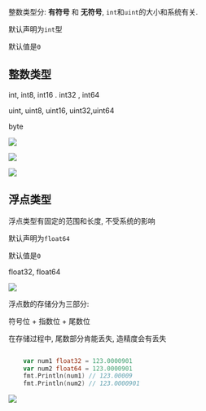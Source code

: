 整数类型分: **有符号** 和 **无符号**, `int`和`uint`的大小和系统有关.

默认声明为`int`型

默认值是`0`

## 整数类型

int, int8, int16 . int32 , int64

uint, uint8, uint16, uint32,uint64

byte



![](https://youpaiyun.zongqilive.cn/image/006tKfTcly1g15ux7oujnj30zi0f2q3o.jpg)

![](https://youpaiyun.zongqilive.cn/image/006tKfTcly1g15v0kvpj9j30yc0emwf8.jpg)

![](https://youpaiyun.zongqilive.cn/image/006tKfTcly1g15v1v4fzqj316m0k2jsr.jpg)



##  浮点类型

浮点类型有固定的范围和长度, 不受系统的影响

默认声明为`float64`

默认值是`0`

float32, float64

![](https://youpaiyun.zongqilive.cn/image/006tNc79ly1g1svm3r0ohj30xs08ogn1.jpg)

浮点数的存储分为三部分:

符号位 + 指数位 + 尾数位

在存储过程中, 尾数部分肯能丢失, 造精度会有丢失

```go

	var num1 float32 = 123.0000901
	var num2 float64 = 123.0000901
	fmt.Println(num1) // 123.00009
	fmt.Println(num2) // 123.0000901
```

![](https://youpaiyun.zongqilive.cn/image/006tKfTcly1g17uj605lvj313k0acq45.jpg)





























